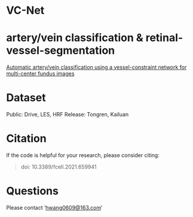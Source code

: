 # VC-Net
 

# artery/vein classification & retinal-vessel-segmentation

[Automatic artery/vein classification using a vessel-constraint network for multi-center fundus images](http://sci-hub.tw/https://ieeexplore.ieee.org/document/8842560)

# Dataset

Public: Drive, LES, HRF
Release: Tongren, Kailuan

# Citation

If the code is helpful for your research, please consider citing:

>doi: 10.3389/fcell.2021.659941

# Questions

Please contact ‘hwang0609@163.com‘

